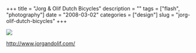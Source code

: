 +++
title = "Jorg & Olif Dutch Bicycles"
description = ""
tags = ["flash", "photography"]
date = "2008-03-02"
categories = ["design"]
slug = "jorg-olif-dutch-bicycles"
+++


 

  <div id="screens-thumbs" class="clearfix">
    <div class="txt-center" id="design-submission"><a href="http://www.jorgandolif.com/"><img id='bluga-thumbnail-844' class='bluga-thumbnail large' src='/media/bluga/
wt47f2790bba755_0.jpg'/></a></div>  
  </div>   
<p><a href="http://www.jorgandolif.com/">http://www.jorgandolif.com/</a></p>




